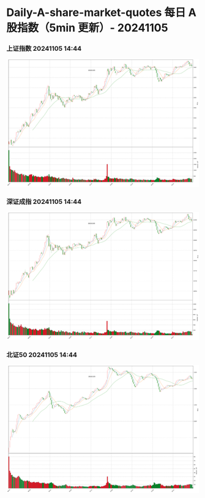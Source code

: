 
# Daily-A-share-market-quotes 每日 A 股指数（5min 更新）- 20241105

### 上证指数 20241105 14:44
![](./fig/2024/11/20241105-sh000001.png)

### 深证成指 20241105 14:44
![](./fig/2024/11/20241105-sz399001.png)

### 北证50 20241105 14:44
![](./fig/2024/11/20241105-bj899050.png)
